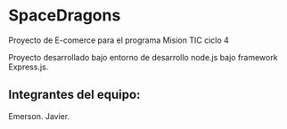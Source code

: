 <h1>SpaceDragons</h1>
Proyecto de E-comerce para el programa Mision TIC ciclo 4

Proyecto desarrollado bajo entorno de desarrollo node.js bajo framework Express.js. 

<h2>Integrantes del equipo:</h2>
Emerson.
Javier.
